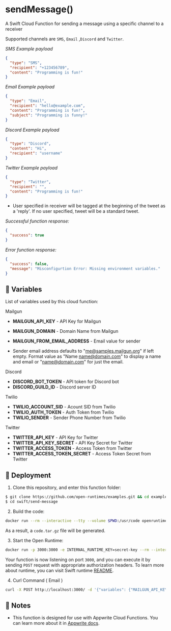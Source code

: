 # sendMessage()

A Swift Cloud Function for sending a message using a specific channel to a receiver

Supported channels are `SMS`, `Email` ,`Discord` and `Twitter`.

_SMS Example payload_

```json
{ 
  "type": "SMS", 
  "recipient": "+123456789", 
  "content": "Programming is fun!" 
}
```

_Email Example payload_

```json
{
  "type": "Email",
  "recipient": "hello@example.com",
  "content": "Programming is fun!",
  "subject": "Programming is funny!"
}
```

_Discord Example payload_

```json
{
  "type": "Discord",
  "content": "Hi",
  "recipient": "username"
}
```

_Twitter Example payload_

```json
{
  "type": "Twitter",
  "recipient": "",
  "content": "Programming is fun!"
}
```
- User specified in receiver will be tagged at the beginning of the tweet as a 'reply'. If no user specified, tweet will be a standard tweet.


_Successful function response:_

```json
{
  "success": true
}
```

_Error function response:_

```json
{
  "success": false,
  "message": "Misconfigurtion Error: Missing environment variables."
}
```

## 📝 Variables

List of variables used by this cloud function:

Mailgun

- **MAILGUN_API_KEY** - API Key for Mailgun
- **MAILGUN_DOMAIN** - Domain Name from Mailgun
- **MAILGUN_FROM_EMAIL_ADDRESS** - Email value for sender

- Sender email address defaults to "me@samples.mailgun.org" if left empty. Format value as "Name <name@domain.com>" to display a name and email or "name@domain.com" for just the email.

Discord

- **DISCORD_BOT_TOKEN** - API token for Discord bot
- **DISCORD_GUILD_ID** - Discord server ID

Twilio

- **TWILIO_ACCOUNT_SID** - Acount SID from Twilio
- **TWILIO_AUTH_TOKEN** - Auth Token from Twilio
- **TWILIO_SENDER** - Sender Phone Number from Twilio

Twitter

- **TWITTER_API_KEY** - API Key for Twitter 
- **TWITTER_API_KEY_SECRET** - API Key Secret for Twitter
- **TWITTER_ACCESS_TOKEN** - Access Token from Twitter 
- **TWITTER_ACCESS_TOKEN_SECRET** - Access Token Secret from Twitter

## 🚀 Deployment

1. Clone this repository, and enter this function folder:

```bash
$ git clone https://github.com/open-runtimes/examples.git && cd examples
$ cd swift/send-message
```

2. Build the code:

```bash
docker run --rm --interactive --tty --volume $PWD:/usr/code openruntimes/swift:v2-5.5 sh /usr/local/src/build.sh
```
As a result, a `code.tar.gz` file will be generated.  

3. Start the Open Runtime:

```bash
docker run -p 3000:3000 -e INTERNAL_RUNTIME_KEY=secret-key --rm --interactive --tty --volume $PWD/code.tar.gz:/tmp/code.tar.gz:ro openruntimes/swift:v2-5.5 sh /usr/local/src/start.sh
```
Your function is now listening on port `3000`, and you can execute it by sending `POST` request with appropriate authorization headers. To learn more about runtime, you can visit Swift runtime [README](https://github.com/open-runtimes/open-runtimes/tree/main/runtimes/swift-5.5).

4. Curl Command ( Email )

```bash
curl -X POST http://localhost:3000/ -d '{"variables": {"MAILGUN_API_KEY":"YOUR_MAILGUN_API_KEY","MAILGUN_DOMAIN":"YOUR_MAILGUN_DOMAIN"},"payload": "{\"type\": \"email\",\"recipient\": \"hello@example.com\",\"content\": \"Programming is fun!\",\"subject\": \"Programming is funny!\"}"}' -H "X-Internal-Challenge: secret-key" -H "Content-Type: application/json"
```

## 📝 Notes

- This function is designed for use with Appwrite Cloud Functions. You can learn more about it in [Appwrite docs](https://appwrite.io/docs/functions).
